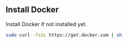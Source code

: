 ## Install Docker

Install Docker if not installed yet.

```bash
sudo curl -fsSL https://get.docker.com | sh
```
